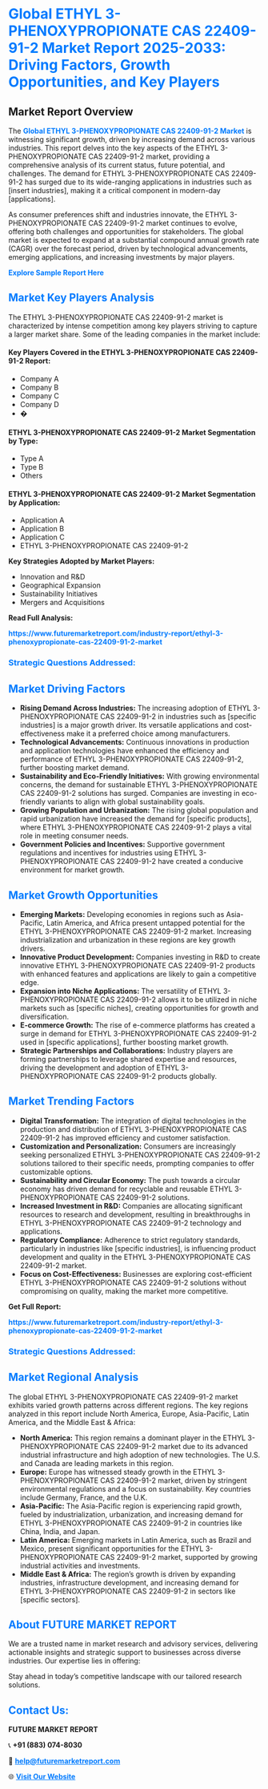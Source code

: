 <h1 style="color: #007BFF;">Global ETHYL 3-PHENOXYPROPIONATE CAS 22409-91-2 Market Report 2025-2033: Driving Factors, Growth Opportunities, and Key Players</h1>

<section id="overview">
<h2>Market Report Overview</h2>
<p>The <a href="https://www.futuremarketreport.com/industry-report/ethyl-3-phenoxypropionate-cas-22409-91-2-market" style="color: #007BFF; text-decoration: none;"><strong>Global ETHYL 3-PHENOXYPROPIONATE CAS 22409-91-2 Market</strong></a> is witnessing significant growth, driven by increasing demand across various industries. This report delves into the key aspects of the ETHYL 3-PHENOXYPROPIONATE CAS 22409-91-2 market, providing a comprehensive analysis of its current status, future potential, and challenges. The demand for ETHYL 3-PHENOXYPROPIONATE CAS 22409-91-2 has surged due to its wide-ranging applications in industries such as [insert industries], making it a critical component in modern-day [applications].</p>
<p>As consumer preferences shift and industries innovate, the ETHYL 3-PHENOXYPROPIONATE CAS 22409-91-2 market continues to evolve, offering both challenges and opportunities for stakeholders. The global market is expected to expand at a substantial compound annual growth rate (CAGR) over the forecast period, driven by technological advancements, emerging applications, and increasing investments by major players.</p>
</section>

<section id="overview">
<p><a href="https://www.futuremarketreport.com/request-sample/reportId=111564" style="color: #007BFF; text-decoration: none;"><strong>Explore Sample Report Here</strong></a></p>
</section>

<section id="key-players">
<h2 style="color: #007BFF;">Market Key Players Analysis</h2>
<p>The ETHYL 3-PHENOXYPROPIONATE CAS 22409-91-2 market is characterized by intense competition among key players striving to capture a larger market share. Some of the leading companies in the market include:</p>
<h4>Key Players Covered in the ETHYL 3-PHENOXYPROPIONATE CAS 22409-91-2 Report:</h4>
<ul><li>Company A</li><li>Company B</li><li>Company C</li><li>Company D</li><li>�</li></ul>
<h4>ETHYL 3-PHENOXYPROPIONATE CAS 22409-91-2 Market Segmentation by Type:</h4>
<ul><li>Type A</li><li>Type B</li><li>Others</li></ul>

<h4>ETHYL 3-PHENOXYPROPIONATE CAS 22409-91-2 Market Segmentation by Application:</h4>
<ul><li>Application A</li><li>Application B</li><li>Application C</li><li>ETHYL 3-PHENOXYPROPIONATE CAS 22409-91-2</li></ul>
<p><strong>Key Strategies Adopted by Market Players:</strong></p>
<ul>
<li>Innovation and R&D</li>
<li>Geographical Expansion</li>
<li>Sustainability Initiatives</li>
<li>Mergers and Acquisitions</li>
</ul>
</section>

<section>
<p><strong>Read Full Analysis: </strong></p><a href="https://www.futuremarketreport.com/industry-report/ethyl-3-phenoxypropionate-cas-22409-91-2-market" style="color: #007BFF; text-decoration: none;"><strong>https://www.futuremarketreport.com/industry-report/ethyl-3-phenoxypropionate-cas-22409-91-2-market</strong></a>
<h3 style="color: #007BFF;">Strategic Questions Addressed:</h3>
</section>

<section id="driving-factors">
<h2 style="color: #007BFF;">Market Driving Factors</h2>
<ul>
<li><strong>Rising Demand Across Industries:</strong> The increasing adoption of ETHYL 3-PHENOXYPROPIONATE CAS 22409-91-2 in industries such as [specific industries] is a major growth driver. Its versatile applications and cost-effectiveness make it a preferred choice among manufacturers.</li>
<li><strong>Technological Advancements:</strong> Continuous innovations in production and application technologies have enhanced the efficiency and performance of ETHYL 3-PHENOXYPROPIONATE CAS 22409-91-2, further boosting market demand.</li>
<li><strong>Sustainability and Eco-Friendly Initiatives:</strong> With growing environmental concerns, the demand for sustainable ETHYL 3-PHENOXYPROPIONATE CAS 22409-91-2 solutions has surged. Companies are investing in eco-friendly variants to align with global sustainability goals.</li>
<li><strong>Growing Population and Urbanization:</strong> The rising global population and rapid urbanization have increased the demand for [specific products], where ETHYL 3-PHENOXYPROPIONATE CAS 22409-91-2 plays a vital role in meeting consumer needs.</li>
<li><strong>Government Policies and Incentives:</strong> Supportive government regulations and incentives for industries using ETHYL 3-PHENOXYPROPIONATE CAS 22409-91-2 have created a conducive environment for market growth.</li>
</ul>
</section>

<section id="growth-opportunities">
<h2 style="color: #007BFF;">Market Growth Opportunities</h2>
<ul>
<li><strong>Emerging Markets:</strong> Developing economies in regions such as Asia-Pacific, Latin America, and Africa present untapped potential for the ETHYL 3-PHENOXYPROPIONATE CAS 22409-91-2 market. Increasing industrialization and urbanization in these regions are key growth drivers.</li>
<li><strong>Innovative Product Development:</strong> Companies investing in R&D to create innovative ETHYL 3-PHENOXYPROPIONATE CAS 22409-91-2 products with enhanced features and applications are likely to gain a competitive edge.</li>
<li><strong>Expansion into Niche Applications:</strong> The versatility of ETHYL 3-PHENOXYPROPIONATE CAS 22409-91-2 allows it to be utilized in niche markets such as [specific niches], creating opportunities for growth and diversification.</li>
<li><strong>E-commerce Growth:</strong> The rise of e-commerce platforms has created a surge in demand for ETHYL 3-PHENOXYPROPIONATE CAS 22409-91-2 used in [specific applications], further boosting market growth.</li>
<li><strong>Strategic Partnerships and Collaborations:</strong> Industry players are forming partnerships to leverage shared expertise and resources, driving the development and adoption of ETHYL 3-PHENOXYPROPIONATE CAS 22409-91-2 products globally.</li>
</ul>
</section>

<section id="trending-factors">
<h2 style="color: #007BFF;">Market Trending Factors</h2>
<ul>
<li><strong>Digital Transformation:</strong> The integration of digital technologies in the production and distribution of ETHYL 3-PHENOXYPROPIONATE CAS 22409-91-2 has improved efficiency and customer satisfaction.</li>
<li><strong>Customization and Personalization:</strong> Consumers are increasingly seeking personalized ETHYL 3-PHENOXYPROPIONATE CAS 22409-91-2 solutions tailored to their specific needs, prompting companies to offer customizable options.</li>
<li><strong>Sustainability and Circular Economy:</strong> The push towards a circular economy has driven demand for recyclable and reusable ETHYL 3-PHENOXYPROPIONATE CAS 22409-91-2 solutions.</li>
<li><strong>Increased Investment in R&D:</strong> Companies are allocating significant resources to research and development, resulting in breakthroughs in ETHYL 3-PHENOXYPROPIONATE CAS 22409-91-2 technology and applications.</li>
<li><strong>Regulatory Compliance:</strong> Adherence to strict regulatory standards, particularly in industries like [specific industries], is influencing product development and quality in the ETHYL 3-PHENOXYPROPIONATE CAS 22409-91-2 market.</li>
<li><strong>Focus on Cost-Effectiveness:</strong> Businesses are exploring cost-efficient ETHYL 3-PHENOXYPROPIONATE CAS 22409-91-2 solutions without compromising on quality, making the market more competitive.</li>
</ul>
</section>

<section>
<p><strong>Get Full Report: </strong></p><a href="https://www.futuremarketreport.com/industry-report/ethyl-3-phenoxypropionate-cas-22409-91-2-market" style="color: #007BFF; text-decoration: none;"><strong>https://www.futuremarketreport.com/industry-report/ethyl-3-phenoxypropionate-cas-22409-91-2-market</strong></a>
<h3 style="color: #007BFF;">Strategic Questions Addressed:</h3>
</section>


<section id="regional-analysis">
<h2 style="color: #007BFF;">Market Regional Analysis</h2>
<p>The global ETHYL 3-PHENOXYPROPIONATE CAS 22409-91-2 market exhibits varied growth patterns across different regions. The key regions analyzed in this report include North America, Europe, Asia-Pacific, Latin America, and the Middle East & Africa:</p>
<ul>
<li><strong>North America:</strong> This region remains a dominant player in the ETHYL 3-PHENOXYPROPIONATE CAS 22409-91-2 market due to its advanced industrial infrastructure and high adoption of new technologies. The U.S. and Canada are leading markets in this region.</li>
<li><strong>Europe:</strong> Europe has witnessed steady growth in the ETHYL 3-PHENOXYPROPIONATE CAS 22409-91-2 market, driven by stringent environmental regulations and a focus on sustainability. Key countries include Germany, France, and the U.K.</li>
<li><strong>Asia-Pacific:</strong> The Asia-Pacific region is experiencing rapid growth, fueled by industrialization, urbanization, and increasing demand for ETHYL 3-PHENOXYPROPIONATE CAS 22409-91-2 in countries like China, India, and Japan.</li>
<li><strong>Latin America:</strong> Emerging markets in Latin America, such as Brazil and Mexico, present significant opportunities for the ETHYL 3-PHENOXYPROPIONATE CAS 22409-91-2 market, supported by growing industrial activities and investments.</li>
<li><strong>Middle East & Africa:</strong> The region’s growth is driven by expanding industries, infrastructure development, and increasing demand for ETHYL 3-PHENOXYPROPIONATE CAS 22409-91-2 in sectors like [specific sectors].</li>
</ul>
</section>

<footer>
<h2 style="color: #007BFF;">About FUTURE MARKET REPORT</h2>
<p>We are a trusted name in market research and advisory services, delivering actionable insights and strategic support to businesses across diverse industries. Our expertise lies in offering:</p>

<p>Stay ahead in today’s competitive landscape with our tailored research solutions.</p>

<h2 style="color: #007BFF;">Contact Us:</h2>
<p><strong>FUTURE MARKET REPORT</strong></p>
<p>📞 <strong>+91 (883) 074-8030</strong></p>
<p>📧 <strong><a href="mailto:help@futuremarketreport.com" style="color: #007BFF;">help@futuremarketreport.com</a></strong></p>
<p>🌐 <strong><a href="https://www.futuremarketreport.com/" style="color: #007BFF;">Visit Our Website</a></strong></p>
</footer>